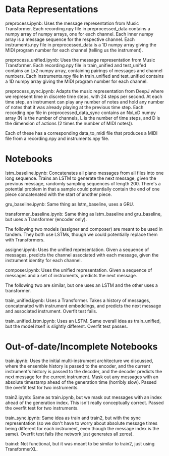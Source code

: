 # Data Representations

preprocess.ipynb: Uses the message representation from Music Transformer. Each recording.npy file in preprocessed_data contains a numpy array of numpy arrays, one for each channel. Each inner numpy array is a message sequence for the respective channel. Each instruments.npy file in preprocessed_data is a 1D numpy array giving the MIDI program number for each channel (telling us the instrument).

preprocess_unified.ipynb: Uses the message representation from Music Transformer. Each recording.npy file in train_unified and test_unifed contains an Lx2 numpy array, containing pairings of messages and channel numbers. Each instruments.npy file in train_unified and test_unified contains a 1D numpy array giving the MIDI program number for each channel.

preprocess_sync.ipynb: Adapts the music representation from DeepJ where we represent time in discrete time steps, with 24 steps per second. At each time step, an instrument can play any number of notes and hold any number of notes that it was already playing at the previous time step. Each recording.npy file in preprocessed_data_sync contains an NxLxD numpy array (N is the number of channels, L is the number of time steps, and D is the dimension of actions (2 times the number of MIDI notes)).

Each of these has a corresponding data_to_midi file that produces a MIDI file from a recording.npy and instruments.npy file.

# Notebooks

lstm_baseline.ipynb: Concatenates all piano messages from all files into one long sequence. Trains an LSTM to generate the next message, given the previous message, randomly sampling sequences of length 200. There's a potential problem in that a sample could potentially contain the end of one piece concatenated with the start of another piece.

gru_baseline.ipynb: Same thing as lstm_baseline, uses a GRU.

transformer_baseline.ipynb: Same thing as lstm_baseline and gru_baseline, but uses a Transformer (encoder only).

The following two models (assigner and composer) are meant to be used in tandem. They both use LSTMs, though we could potentially replace them with Transformers.

assigner.ipynb: Uses the unified representation. Given a sequence of messages, predicts the channel associated with each message, given the instrument identity for each channel.

composer.ipynb: Uses the unified representation. Given a sequence of messages and a set of instruments, predicts the next message.

The following two are similar, but one uses an LSTM and the other uses a transformer.

train_unified.ipynb: Uses a Transformer. Takes a history of messages, concatenated with instrument embeddings, and predicts the next message and associated instrument. Overfit test fails.

train_unified_lstm.ipynb: Uses an LSTM. Same overall idea as train_unified, but the model itself is slightly different. Overfit test passes.

# Out-of-date/Incomplete Notebooks
train.ipynb: Uses the initial multi-instrument architecture we discussed, where the ensemble history is passed to the encoder, and the current instrument's history is passed to the decoder, and the decoder predicts the next message for the current instrument. Mask out any messages with an absolute timestamp ahead of the generation time (horribly slow). Passed the overfit test for two instruments.

train2.ipynb: Same as train.ipynb, but we mask out messages with an index ahead of the generation index. This isn't really conceptually correct. Passed the overfit test for two instruments.

train_sync.ipynb: Same idea as train and train2, but with the sync representation (so we don't have to worry about absolute message times being different for each instrument, even though the message index is the same). Overfit test fails (the network just generates all zeros).

trainxl: Not functional, but it was meant to be similar to train2, just using TransformerXL.